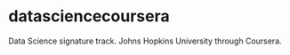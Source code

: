 datasciencecoursera
===================

Data Science signature track. Johns Hopkins University through Coursera.

